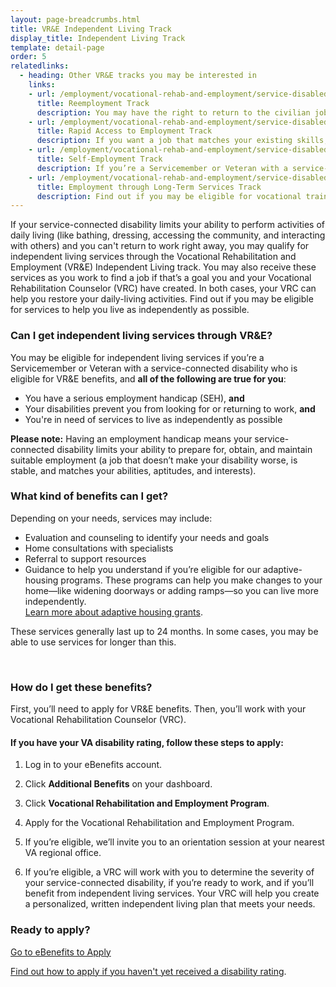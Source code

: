 ```yaml
---
layout: page-breadcrumbs.html
title: VR&E Independent Living Track
display_title: Independent Living Track
template: detail-page
order: 5
relatedlinks:
  - heading: Other VR&E tracks you may be interested in
    links:
    - url: /employment/vocational-rehab-and-employment/service-disabled/return-to-job/
      title: Reemployment Track
      description: You may have the right to return to the civilian job you held before activating. Find out how we can help with this process.
    - url: /employment/vocational-rehab-and-employment/service-disabled/job-search-and-counseling/
      title: Rapid Access to Employment Track
      description: If you want a job that matches your existing skills, find out if you can get employment counseling and job-search support.
    - url: /employment/vocational-rehab-and-employment/service-disabled/small-business-training/
      title: Self-Employment Track
      description: If you’re a Servicemember or Veteran with a service-connected disability, find out how we can help you start your own business.
    - url: /employment/vocational-rehab-and-employment/service-disabled/new-skills/
      title: Employment through Long-Term Services Track
      description: Find out if you may be eligible for vocational training to help you develop new job skills.
---
```


<div class="va-introtext">

If your service-connected disability limits your ability to perform activities of daily living (like bathing, dressing, accessing the community, and interacting with others) and you can't return to work right away, you may qualify for independent living services through the Vocational Rehabilitation and Employment (VR&amp;E) Independent Living track. You may also receive these services as you work to find a job if that’s a goal you and your Vocational Rehabilitation Counselor (VRC) have created. In both cases, your VRC can help you restore your daily-living activities. Find out if you may be eligible for services to help you live as independently as possible.

</div>

<div class="feature" markdown="1">

### Can I get independent living services through VR&amp;E?

You may be eligible for independent living services if you’re a Servicemember or Veteran with a service-connected disability who is eligible for VR&E benefits, and **all of the following are true for you**:

- You have a serious employment handicap (SEH), **and**
- Your disabilities prevent you from looking for or returning to work, **and**
- You're in need of services to live as independently as possible

**Please note:** Having an employment handicap means your service-connected disability limits your ability to prepare for, obtain, and maintain suitable employment (a job that doesn’t make your disability worse, is stable, and matches your abilities, aptitudes, and interests).
<br>

</div>

### What kind of benefits can I get?

Depending on your needs, services may include:

- Evaluation and counseling to identify your needs and goals
- Home consultations with specialists
- Referral to support resources
- Guidance to help you understand if you’re eligible for our adaptive-housing programs. These programs can help you make changes to your home—like widening doorways or adding ramps—so you can live more independently. <br>
[Learn more about adaptive housing grants](/housing-assistance/adaptive-housing-grants/).

These services generally last up to 24 months. In some cases, you may be able to use services for longer than this.

<br>

### How do I get these benefits?

First, you’ll need to apply for VR&amp;E benefits. Then, you’ll work with your Vocational Rehabilitation Counselor (VRC). 

#### If you have your VA disability rating, follow these steps to apply:

<ol class="process">
<li class="process-step list-one">

Log in to your eBenefits account.

</li>

<li class="process-step list-two">

Click **Additional Benefits** on your dashboard.

</li>

<li class="process-step list-three">

Click **Vocational Rehabilitation and Employment Program**.

</li>

<li class="process-step list-four">

Apply for the Vocational Rehabilitation and Employment Program.

</li>

<li class="process-step list-five">

If you’re eligible, we’ll invite you to an orientation session at your nearest VA regional office.
</li>

<li class="process-step list-six">

If you’re eligible, a VRC will work with you to determine the severity of your service-connected disability, if you’re ready to work, and if you’ll benefit from independent living services. Your VRC will help you create a personalized, written independent living plan that meets your needs.

</li>
</ol>

### Ready to apply?

<a class="usa-button-primary va-button-primary" href="https://www.ebenefits.va.gov/ebenefits/about/feature?feature=vocational-rehabilitation-and-employment">Go to eBenefits to Apply</a>

[Find out how to apply if you haven't yet received a disability rating](/employment/vocational-rehab-and-employment/apply-vre#servicemember-not-received-rating).

